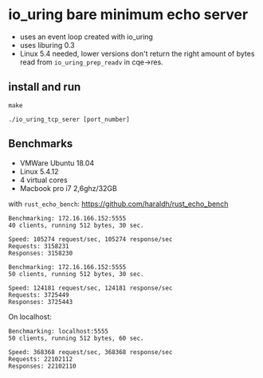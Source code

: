 # io_uring bare minimum echo server

* uses an event loop created with io_uring
* uses liburing 0.3
* Linux 5.4 needed, lower versions don't return the right amount of bytes read from `io_uring_prep_readv` in cqe->res.

## install and run
`make`

`./io_uring_tcp_serer [port_number]`


## Benchmarks
* VMWare Ubuntu 18.04
* Linux 5.4.12
* 4 virtual cores
* Macbook pro i7 2,6ghz/32GB

with `rust_echo_bench`: https://github.com/haraldh/rust_echo_bench

```
Benchmarking: 172.16.166.152:5555
40 clients, running 512 bytes, 30 sec.

Speed: 105274 request/sec, 105274 response/sec
Requests: 3158231
Responses: 3158230
```

```
Benchmarking: 172.16.166.152:5555
50 clients, running 512 bytes, 30 sec.

Speed: 124181 request/sec, 124181 response/sec
Requests: 3725449
Responses: 3725443
```

On localhost:

```
Benchmarking: localhost:5555
50 clients, running 512 bytes, 60 sec.

Speed: 368368 request/sec, 368368 response/sec
Requests: 22102112
Responses: 22102110
```